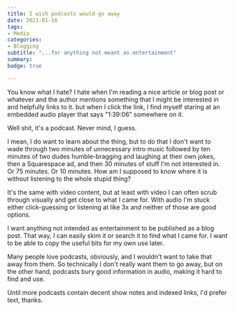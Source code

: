 ```yaml
---
title: I wish podcasts would go away
date: 2021-01-16
tags:
- Media
categories:
- Blogging
subtitle: "...for anything not meant as entertainment"
summary: 
badge: true

---
```

You know what I hate? I hate when I'm reading a nice article or blog post or whatever and the author mentions something that I might be interested in and helpfully links to it. but when I click the link, I find myself staring at an embedded audio player that says "1:39:06" somewhere on it.

Well shit, it's a podcast. Never mind, I guess.

I mean, I do want to learn about the thing, but to do that I don't want to wade through two minutes of unnecessary intro music followed by ten minutes of two dudes humble-bragging and laughing at their own jokes, then a Squarespace ad, and then 30 minutes of stuff I'm not interested in. Or 75 minutes. Or 10 minutes. How am I supposed to know where it is without listening to the whole stupid thing?

It's the same with video content, but at least with video I can often scrub through visually and get close to what I came for. With audio I'm stuck either click-guessing or listening at like 3x and neither of those are good options.

I want anything not intended as entertainment to be published as a blog post. That way, I can easily skim it or search it to find what I came for. I want to be able to copy the useful bits for my own use later.

Many people love podcasts, obviously, and I wouldn't want to take that away from them. So technically I don't really want them to go away, but on the other hand, podcasts bury good information in audio, making it hard to find and use. 

Until more podcasts contain decent show notes and indexed links, I'd prefer text, thanks.